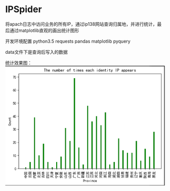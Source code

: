 ﻿# IPSpider
将apach日志中访问业务的所有IP，通过ip138网站查询归属地，并进行统计，最后通过matplotlib直观的画出统计图形

开发环境配置
python3.5
requests
pandas
matplotlib
pyquery

data文件下是查询后写入的数据

统计效果图：
![Alt text](https://github.com/Aaron11Gao/IPSpider/raw/master/data/IP统计图.png)


